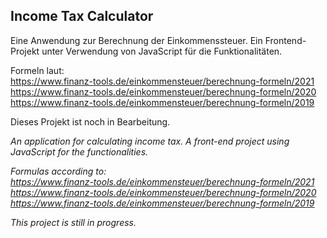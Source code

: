 ## Income Tax Calculator

Eine Anwendung zur Berechnung der Einkommenssteuer. Ein Frontend-Projekt unter Verwendung von JavaScript für die Funktionalitäten.

Formeln laut:  
https://www.finanz-tools.de/einkommensteuer/berechnung-formeln/2021  
https://www.finanz-tools.de/einkommensteuer/berechnung-formeln/2020  
https://www.finanz-tools.de/einkommensteuer/berechnung-formeln/2019

Dieses Projekt ist noch in Bearbeitung.


*An application for calculating income tax. A front-end project using JavaScript for the functionalities.*

*Formulas according to:  
https://www.finanz-tools.de/einkommensteuer/berechnung-formeln/2021  
https://www.finanz-tools.de/einkommensteuer/berechnung-formeln/2020  
https://www.finanz-tools.de/einkommensteuer/berechnung-formeln/2019*

*This project is still in progress.*
